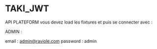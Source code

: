 # TAKI_JWT
API PLATEFORM
vous devez load les fixtures et puis se connecter avec :

ADMIN :

  email : admin@raviole.com
  password : admin
